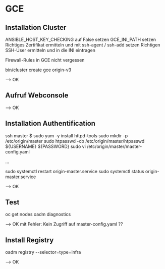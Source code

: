 # GCE

## Installation Cluster

ANSIBLE_HOST_KEY_CHECKING auf False setzen
GCE_INI_PATH setzen
Richtiges Zertifikat ermitteln und mit ssh-agent / ssh-add setzen
Richtigen SSH-User ermitteln und in die INI eintragen

Firewall-Rules in GCE nicht vergessen

bin/cluster create gce origin-v3

--> OK

## Aufruf Webconsole

--> OK

## Installation Authentification

ssh master
$ sudo yum -y install httpd-tools
sudo mkdir -p /etc/origin/master
sudo htpasswd -cb /etc/origin/master/htpasswd ${USERNAME} ${PASSWORD}
sudo vi /etc/origin/master/master-config.yaml

...

sudo systemctl restart origin-master.service
sudo systemctl status origin-master.service

--> OK

## Test

oc get nodes
oadm diagnostics

--> OK mit Fehler: Kein Zugriff auf master-config.yaml ??

## Install Registry

oadm registry --selector=type=infra

--> OK


